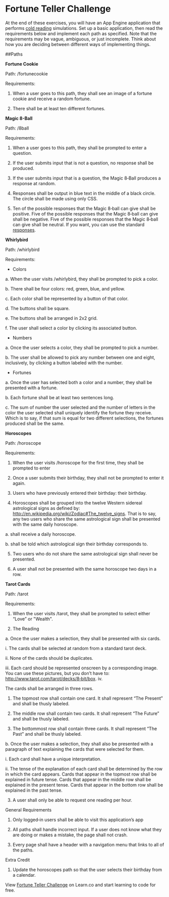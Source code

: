 

# Fortune Teller Challenge

At the end of these exercises, you will have an App Engine application that performs [cold reading](https://en.wikipedia.org/wiki/Cold_reading) simulations. Set up a basic application, then read the requirements below and implement each path as specified. Note that the requirements may be vague, ambiguous, or just incomplete. Think about how you are deciding between different ways of implementing things.

##Paths

**Fortune Cookie**

Path: /fortunecookie

Requirements:

1. When a user goes to this path, they shall see an image of a fortune cookie and receive a random fortune.

2. There shall be at least ten different fortunes.


**Magic 8-Ball**

Path: /8ball

Requirements:

1. When a user goes to this path, they shall be prompted to enter a question.

2. If the user submits input that is not a question, no response shall be produced.

3. If the user submits input that is a question, the Magic 8‐Ball produces a response at random.

4. Responses shall be output in blue text in the middle of a black circle. The circle shall be made using only CSS.

5. Ten of the possible responses that the Magic 8‐ball can give shall be positive. Five of the possible responses that the Magic 8‐ball can give shall be negative. Five of the possible responses that the Magic 8‐ball can give shall be neutral. If you want, you can use the standard [responses](http://en.wikipedia.org/wiki/Magic_8_ball#Possible_answers).

**Whirlybird**

Path: /whirlybird

Requirements:

+ Colors

a. When the user visits /whirlybird, they shall be prompted to pick a color.

b. There shall be four colors: red, green, blue, and yellow.

c. Each color shall be represented by a button of that color.

d. The buttons shall be square.

e. The buttons shall be arranged in 2x2 grid.

f. The user shall select a color by clicking its associated button.

+ Numbers

a. Once the user selects a color, they shall be prompted to pick a number.

b. The user shall be allowed to pick any number between one and eight, inclusively, by clicking a button labeled with the number.

+ Fortunes

a. Once the user has selected both a color and a number, they shall be presented with a fortune.

b. Each fortune shall be at least two sentences long.

c. The sum of number the user selected and the number of letters in the color the user selected shall uniquely identify the fortune they receive. Which is to say, if that sum is equal for two different selections, the fortunes produced shall be the same.


**Horoscopes**

Path: /horoscope

Requirements:

1. When the user visits /horoscope for the first time, they shall be prompted to enter

2. Once a user submits their birthday, they shall not be prompted to enter it again.

3. Users who have previously entered their birthday:
their birthday.

4. Horoscopes shall be grouped into the twelve Western sidereal astrological signs as defined by: http://en.wikipedia.org/wiki/Zodiac#The_twelve_signs. That is to say, any two users who share the same astrological sign shall be presented with the same daily horoscope.

 a. shall receive a daily horoscope.

 b. shall be told which astrological sign their birthday corresponds to.

5. Two users who do not share the same astrological sign shall never be presented.

6. A user shall not be presented with the same horoscope two days in a row.

**Tarot Cards**

Path: /tarot

Requirements:

1. When the user visits /tarot, they shall be prompted to select either “Love” or "Wealth".

2. The Reading

a. Once the user makes a selection, they shall be presented with six cards.

i. The cards shall be selected at random from a standard tarot deck.

ii. None of the cards should be duplicates.

iii. Each card should be represented onscreen by a corresponding image. You can use these pictures, but you don’t have to: http://www.tarot.com/tarot/decks/8‐bit/box. iv.

The cards shall be arranged in three rows.

1. The topmost row shall contain one card. It shall represent “The Present” and shall be thusly labeled.

2. The middle row shall contain two cards. It shall represent “The Future” and shall be thusly labeled.

3. The bottommost row shall contain three cards. It shall
represent “The Past” and shall be thusly labeled.

b. Once the user makes a selection, they shall also be presented with a paragraph of text explaining the cards that were selected for them.

i. Each card shall have a unique interpretation.

ii. The tense of the explanation of each card shall be determined by the row in which the card appears. Cards that appear in the topmost row shall be explained in future tense. Cards that appear in the middle row shall be explained in the present tense. Cards that appear in the
bottom row shall be explained in the past tense.

3. A user shall only be able to request one reading per hour.

General Requirements

1. Only logged‐in users shall be able to visit this application’s app

2. All paths shall handle incorrect input. If a user does not know what they are doing or makes a mistake, the page shall not crash.

3. Every page shall have a header with a navigation menu that links to all of the paths.

Extra Credit

1. Update the horoscopes path so that the user selects their birthday from a calendar.

<p data-visibility='hidden'>View <a href='https://learn.co/lessons/cssi-6-gae-fortune-teller' title='Fortune Teller Challenge'>Fortune Teller Challenge</a> on Learn.co and start learning to code for free.</p>
